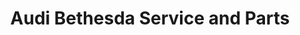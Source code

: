 ---
title: "Audi Bethesda Service and Parts"
url: /bethesda/audi-bethesda-service-and-parts/
shop: Autowerkstatt
---